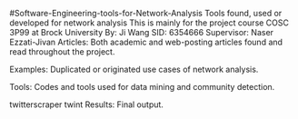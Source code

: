 #Software-Engineering-tools-for-Network-Analysis
Tools found, used or developed for network analysis
This is mainly for the project course COSC 3P99 at Brock University
By: Ji Wang
SID: 6354666
Supervisor: Naser Ezzati-Jivan
Articles:
Both academic and web-posting articles found and read throughout the project.

Examples:
Duplicated or originated use cases of network analysis.

Tools:
Codes and tools used for data mining and community detection.

twitterscraper
twint
Results:
Final output.
